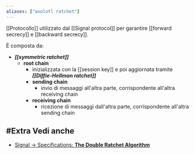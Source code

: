 ```yaml
---
aliases: ["axolotl ratchet"]
---
```


[[Protocollo]] utilizzato dal [[Signal protocol]] per garantire [[forward secrecy]] e [[backward secrecy]].

È composta da:
- ***[[symmetric ratchet]]***
	- **root chain**
		- inizializzata con la [[session key]] e poi aggiornata tramite ***[[Diffie-Hellman ratchet]]***
		- **sending chain**
			- invio di messaggi all'altra parte, corrispondente all'altra receiving chain
		- **receiving chain**
			- ricezione di messaggi dall'altra parte, corrispondente all'altra sending chain

## #Extra Vedi anche

- [Signal → Specifications: **The Double Ratchet Algorithm**](https://signal.org/docs/specifications/doubleratchet/)